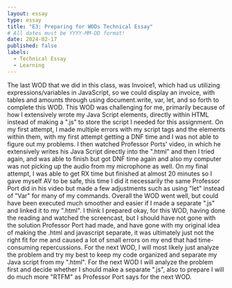```yaml
---
layout: essay
type: essay
title: "E3: Preparing for WODs Technical Essay"
# All dates must be YYYY-MM-DD format!
date: 2024-02-17
published: false
labels:
  - Technical Essay
  - Learning
---
```



The last WOD that we did in this class, was Invoice1, which had us utilizing expressions/variables in JavaScript, so we could display an invoice, with tables and amounts through using document.write, var, let, and so forth to complete this WOD. This WOD was challenging for me, primarily because of how I extensively wrote my Java Script elements, directly within HTML instead of making a ".js" to store the script I needed for this assignment. On my first attempt, I made multiple errors with my script tags and the elements within them, with my first attempt getting a DNF time and I was not able to figure out my problems. I then watched Professor Ports' video, in which he extensively writes his Java Script directly into the ".html" and then I tried again, and was able to finish but got DNF time again and also my computer was not picking up the audio from my microphone as well. On my final attempt, I was able to get RX time but finished at almost 20 minutes so I gave myself AV to be safe, this time I did it necessarily the same Professor Port did in his video but made a few adjustments such as using "let" instead of "Var" for many of my commands. Overall the WOD went well, but could have been executed much smoother and easier if I made a separate ".js" and linked it to my ".html". I think I prepared okay, for this WOD, having done the reading and watched the screencast, but I should have not gone with the solution Professor Port had made, and have gone with my original idea of making the .html and javascript separate, it was ultimately just not the right fit for me and caused a lot of small errors on my end that had time-consuming repercussions. For the next WOD, I will most likely just analyze the problem and try my best to keep my code organized and separate my Java script from my ".html". For the next WOD I will analyze the problem first and decide whether I should make a separate ".js", also to prepare I will do much more "RTFM" as Professor Port says for the next WOD.
